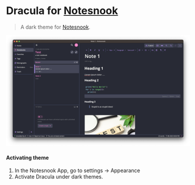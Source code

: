 # Dracula for [Notesnook](https://notesnook.com)

> A dark theme for [Notesnook](https://notesnook.com).

![Screenshot](./screenshot.png)


#### Activating theme

1. In the Notesnook App, go to settings -> Appearance
2. Activate Dracula under dark themes.

